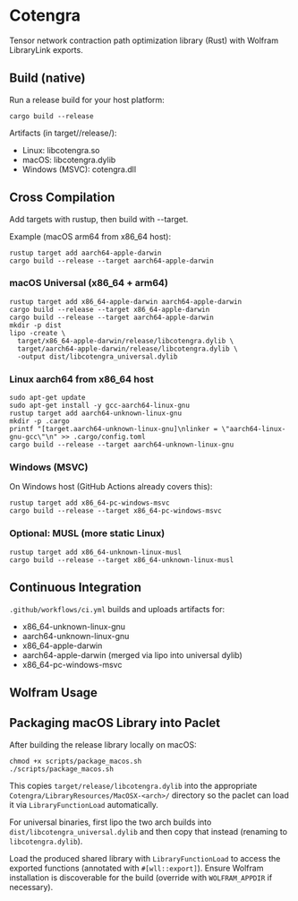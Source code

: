 # Cotengra

Tensor network contraction path optimization library (Rust) with Wolfram LibraryLink exports.

## Build (native)

Run a release build for your host platform:

    cargo build --release

Artifacts (in target/<triple>/release/):
- Linux: libcotengra.so
- macOS: libcotengra.dylib
- Windows (MSVC): cotengra.dll

## Cross Compilation

Add targets with rustup, then build with --target.

Example (macOS arm64 from x86_64 host):

    rustup target add aarch64-apple-darwin
    cargo build --release --target aarch64-apple-darwin

### macOS Universal (x86_64 + arm64)

    rustup target add x86_64-apple-darwin aarch64-apple-darwin
    cargo build --release --target x86_64-apple-darwin
    cargo build --release --target aarch64-apple-darwin
    mkdir -p dist
    lipo -create \
      target/x86_64-apple-darwin/release/libcotengra.dylib \
      target/aarch64-apple-darwin/release/libcotengra.dylib \
      -output dist/libcotengra_universal.dylib

### Linux aarch64 from x86_64 host

    sudo apt-get update
    sudo apt-get install -y gcc-aarch64-linux-gnu
    rustup target add aarch64-unknown-linux-gnu
    mkdir -p .cargo
    printf "[target.aarch64-unknown-linux-gnu]\nlinker = \"aarch64-linux-gnu-gcc\"\n" >> .cargo/config.toml
    cargo build --release --target aarch64-unknown-linux-gnu

### Windows (MSVC)

On Windows host (GitHub Actions already covers this):

    rustup target add x86_64-pc-windows-msvc
    cargo build --release --target x86_64-pc-windows-msvc

### Optional: MUSL (more static Linux)

    rustup target add x86_64-unknown-linux-musl
    cargo build --release --target x86_64-unknown-linux-musl

## Continuous Integration

`.github/workflows/ci.yml` builds and uploads artifacts for:
- x86_64-unknown-linux-gnu
- aarch64-unknown-linux-gnu
- x86_64-apple-darwin
- aarch64-apple-darwin (merged via lipo into universal dylib)
- x86_64-pc-windows-msvc

## Wolfram Usage
## Packaging macOS Library into Paclet

After building the release library locally on macOS:

```
chmod +x scripts/package_macos.sh
./scripts/package_macos.sh
```

This copies `target/release/libcotengra.dylib` into the appropriate `Cotengra/LibraryResources/MacOSX-<arch>/` directory so the paclet can load it via `LibraryFunctionLoad` automatically.

For universal binaries, first lipo the two arch builds into `dist/libcotengra_universal.dylib` and then copy that instead (renaming to `libcotengra.dylib`).


Load the produced shared library with `LibraryFunctionLoad` to access the exported functions (annotated with `#[wll::export]`). Ensure Wolfram installation is discoverable for the build (override with `WOLFRAM_APPDIR` if necessary).
